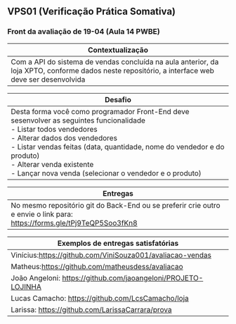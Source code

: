 ## VPS01 (Verificação Prática Somativa)
### Front da avaliação de 19-04 (Aula 14 PWBE)

|Contextualização|
|-|
|Com a API do sistema de vendas concluída na aula anterior, da loja XPTO, conforme dados neste repositório, a interface web deve ser desenvolvida|

|Desafio|
|-|
|Desta forma você como programador Front-End deve sesenvolver as seguintes funcionalidade<br>- Listar todos vendedores<br>- Alterar dados dos vendedores<br>- Listar vendas feitas (data, quantidade, nome do vendedor e do produto)<br>- Alterar venda existente<br>- Lançar nova venda (selecionar o vendedor e o produto)|

|Entregas|
|-|
|No mesmo repositório git do Back-End ou se preferir crie outro e envie o link para:<br>https://forms.gle/tPj9TeQP5Soo3fKn8|

|Exemplos de entregas satisfatórias|
|-|
|Vinícius:https://github.com/ViniSouza001/avaliacao-vendas|
|Matheus:https://github.com/matheusdess/avaliacao|
|João Angeloni: https://github.com/jaoangeloni/PROJETO-LOJINHA|
|Lucas Camacho: https://github.com/LcsCamacho/loja|
|Larissa: https://github.com/LarissaCarrara/prova|